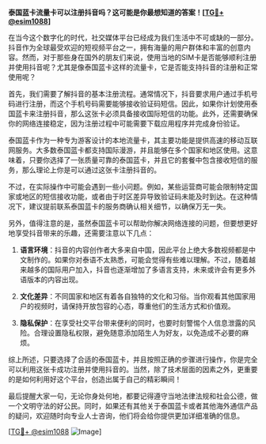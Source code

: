 **泰国蓝卡流量卡可以注册抖音吗？这可能是你最想知道的答案！[[TG💪+ @esim1088](https://t.me/s/esim1088)]**

在当今这个数字化的时代，社交媒体平台已经成为我们生活中不可或缺的一部分。抖音作为全球最受欢迎的短视频平台之一，拥有海量的用户群体和丰富的创意内容。然而，对于那些身在国外的朋友们来说，使用当地的SIM卡是否能够顺利注册并使用抖音呢？尤其是像泰国蓝卡这样的流量卡，它是否能支持抖音的注册和正常使用呢？

首先，我们需要了解抖音的基本注册流程。通常情况下，抖音要求用户通过手机号码进行注册，而这个手机号码需要能够接收验证码短信。因此，如果你计划使用泰国蓝卡来注册抖音，那么这张卡必须具备接收国际短信的功能。此外，还需要确保你的网络连接稳定，因为注册过程中可能需要下载应用程序并完成身份验证。

泰国蓝卡作为一种专为游客设计的本地流量卡，其主要功能是提供高速的移动互联网服务。大多数泰国蓝卡都支持国际漫游，并且能够在多个国家和地区使用。这意味着，只要你选择了一张质量可靠的泰国蓝卡，并且它的套餐中包含接收短信的服务，那么理论上你是可以通过这张卡注册抖音的。

不过，在实际操作中可能会遇到一些小问题。例如，某些运营商可能会限制特定国家或地区的短信接收功能，或者由于时区差异导致验证码未能及时到达。在这种情况下，建议提前联系泰国蓝卡的服务商确认相关细节，以确保万无一失。

另外，值得注意的是，虽然泰国蓝卡可以帮助你解决网络连接的问题，但要想更好地享受抖音带来的乐趣，还需要注意以下几点：

1. **语言环境**：抖音的内容创作者大多来自中国，因此平台上绝大多数视频都是中文制作的。如果你对泰语不太熟悉，可能会觉得有些难以理解。不过，随着越来越多的国际用户加入，抖音也逐渐增加了多语言支持，未来或许会有更多外语版本的内容出现。

2. **文化差异**：不同国家和地区有着各自独特的文化和习俗。当你观看其他国家用户的视频时，请保持开放包容的心态，尊重他们的生活方式和价值观。

3. **隐私保护**：在享受社交平台带来便利的同时，也要时刻警惕个人信息泄露的风险。合理设置隐私权限，避免随意添加陌生人为好友，以免造成不必要的麻烦。

综上所述，只要选择了合适的泰国蓝卡，并且按照正确的步骤进行操作，你是完全可以利用这张卡成功注册并使用抖音的。当然，除了技术层面的因素之外，更重要的是如何利用好这个平台，创造出属于自己的精彩瞬间！

最后提醒大家一句，无论你身处何地，都要记得遵守当地法律法规和社会公德，做一个文明守法的好公民。同时，如果还有其他关于泰国蓝卡或者其他海外通信产品的疑问，欢迎随时向专业人士咨询，他们将会给你提供更加详细准确的信息。

[[TG💪+ @esim1088](https://t.me/s/esim1088) ![Image](https://i.postimg.cc/4NQfJmqS/Snipaste-2025-05-13-00-14-12.png)]